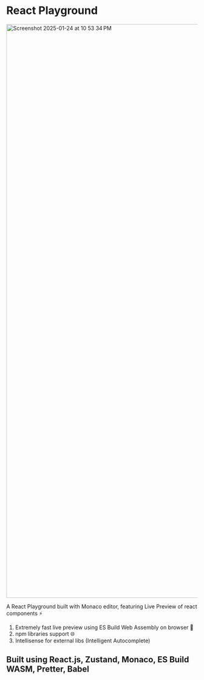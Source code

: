 # React Playground
<img width="1512" alt="Screenshot 2025-01-24 at 10 53 34 PM" src="https://github.com/user-attachments/assets/224dce60-90a5-4661-86af-027a819fa482" />

A React Playground built with Monaco editor, featuring Live Preview of react components ⚡️
 1. Extremely fast live preview using ES Build Web Assembly on browser 🚀
 2. npm libraries support 🌐
 3. Intellisense for external libs (Intelligent Autocomplete)
## Built using React.js, Zustand, Monaco, ES Build WASM, Pretter, Babel
